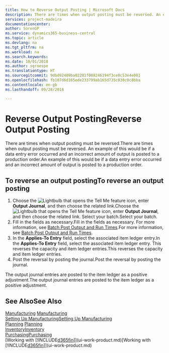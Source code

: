```yaml
---
title: How to Reverse Output Posting | Microsoft Docs
description: There are times when output posting must be reversed. An example of this would be if a data entry error occurred and an incorrect amount of output is posted to a production order.
services: project-madeira
documentationcenter: 
author: SorenGP
ms.service: dynamics365-business-central
ms.topic: article
ms.devlang: na
ms.tgt_pltfrm: na
ms.workload: na
ms.search.keywords: 
ms.date: 10/01/2018
ms.author: sgroespe
ms.translationtype: HT
ms.sourcegitcommit: 9dbd92409ba02281f008246194f3ce0c53e4e001
ms.openlocfilehash: fb107d6d165ede233799ab165d735c030c0c8bba
ms.contentlocale: en-gb
ms.lasthandoff: 09/28/2018

---
```

# <a name="reverse-output-posting"></a><span data-ttu-id="3f901-104">Reverse Output Posting</span><span class="sxs-lookup"><span data-stu-id="3f901-104">Reverse Output Posting</span></span>
<span data-ttu-id="3f901-105">There are times when output posting must be reversed.</span><span class="sxs-lookup"><span data-stu-id="3f901-105">There are times when output posting must be reversed.</span></span> <span data-ttu-id="3f901-106">An example of this would be if a data entry error occurred and an incorrect amount of output is posted to a production order.</span><span class="sxs-lookup"><span data-stu-id="3f901-106">An example of this would be if a data entry error occurred and an incorrect amount of output is posted to a production order.</span></span>  

## <a name="to-reverse-an-output-posting"></a><span data-ttu-id="3f901-107">To reverse an output posting</span><span class="sxs-lookup"><span data-stu-id="3f901-107">To reverse an output posting</span></span>  
1.  <span data-ttu-id="3f901-108">Choose the ![Lightbulb that opens the Tell Me feature](media/ui-search/search_small.png "Tell me what you want to do") icon, enter **Output Journal**, and then choose the related link.</span><span class="sxs-lookup"><span data-stu-id="3f901-108">Choose the ![Lightbulb that opens the Tell Me feature](media/ui-search/search_small.png "Tell me what you want to do") icon, enter **Output Journal**, and then choose the related link.</span></span> <span data-ttu-id="3f901-109">Select your batch.</span><span class="sxs-lookup"><span data-stu-id="3f901-109">Select your batch.</span></span>  
2. <span data-ttu-id="3f901-110">Fill in the fields as necessary.</span><span class="sxs-lookup"><span data-stu-id="3f901-110">Fill in the fields as necessary.</span></span> <span data-ttu-id="3f901-111">For more information, see [Batch Post Output and Run Times](production-how-to-post-output-quantity.md).</span><span class="sxs-lookup"><span data-stu-id="3f901-111">For more information, see [Batch Post Output and Run Times](production-how-to-post-output-quantity.md).</span></span>
3.  <span data-ttu-id="3f901-112">In the **Applies-To Entry** field, select the associated item ledger entry.</span><span class="sxs-lookup"><span data-stu-id="3f901-112">In the **Applies-To Entry** field, select the associated item ledger entry.</span></span> <span data-ttu-id="3f901-113">This reverses the capacity and item ledger entries.</span><span class="sxs-lookup"><span data-stu-id="3f901-113">This reverses the capacity and item ledger entries.</span></span>  
4. <span data-ttu-id="3f901-114">Post the reversal by posting the journal.</span><span class="sxs-lookup"><span data-stu-id="3f901-114">Post the reversal by posting the journal.</span></span>  

<span data-ttu-id="3f901-115">The output journal entries are posted to the item ledger as a positive adjustment.</span><span class="sxs-lookup"><span data-stu-id="3f901-115">The output journal entries are posted to the item ledger as a positive adjustment.</span></span>  

## <a name="see-also"></a><span data-ttu-id="3f901-116">See Also</span><span class="sxs-lookup"><span data-stu-id="3f901-116">See Also</span></span>  
 <span data-ttu-id="3f901-117">[Manufacturing](production-manage-manufacturing.md)  </span><span class="sxs-lookup"><span data-stu-id="3f901-117">[Manufacturing](production-manage-manufacturing.md)  </span></span>  
 [<span data-ttu-id="3f901-118">Setting Up Manufacturing</span><span class="sxs-lookup"><span data-stu-id="3f901-118">Setting Up Manufacturing</span></span>](production-configure-production-processes.md)  
 <span data-ttu-id="3f901-119">[Planning](production-planning.md)    </span><span class="sxs-lookup"><span data-stu-id="3f901-119">[Planning](production-planning.md)    </span></span>  
 [<span data-ttu-id="3f901-120">Inventory</span><span class="sxs-lookup"><span data-stu-id="3f901-120">Inventory</span></span>](inventory-manage-inventory.md)  
 [<span data-ttu-id="3f901-121">Purchasing</span><span class="sxs-lookup"><span data-stu-id="3f901-121">Purchasing</span></span>](purchasing-manage-purchasing.md)  
 <span data-ttu-id="3f901-122">[Working with [!INCLUDE[d365fin](includes/d365fin_md.md)]](ui-work-product.md)</span><span class="sxs-lookup"><span data-stu-id="3f901-122">[Working with [!INCLUDE[d365fin](includes/d365fin_md.md)]](ui-work-product.md)</span></span>  

